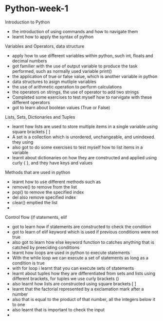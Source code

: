 # Python-week-1
Introduction to Python

* the introduction of using commands and how to navigate them
* learnt how to apply the syntax of python
  
Variables and Operators, data structure
  
* apply how to use different variables within python, such int, floats and decimal numbers
* got familier with the use of output variable to produce the task performed, such as normally used variable print()
* the application of true or false value, which is another variable in python
* data structures to asign mutliple variables
* the use of arithmetic operation to perform calculations
* the operators on strings, the use of operator to add two strings
* Completed some exercises to test myself how to narvigate with these different operators 
* got to learn about boolean values (True or False)

Lists, Sets, Dictionaries and Tuples
  
* learnt how lists are used to store multiple items in a single variable using square brackets [ ]
* A set is a collection which is unordered, unchangeable, and unindexed. they using 
* also got to do some exercises to test myself how to list items in a variable
* learnt about dictionaries on how they are constructed and applied using curly { }, and they have keys and values

Methods that are used in python

* learnt how to use different methods such as
* remove() to remove from the list
* pop() to remove the specified index 
* del also remove specified index
* clear() emptied the list
* 
Control flow (if statements, elif

* got to learn how if statements are constructed to check the condition
* got to learn of elif keyword which is used if previous conditions were not true
* also got to learn how else keyword function to catches anything that is catched by preeciding conditions
* learnt how loops are used in python to execute statements
* With the while loop we can execute a set of statements as long as a condition is true
* with for loop i learnt that you can execute sets of statements 
* learnt about tuples how they are differentiated from sets and lists using different brackets, for tuples we use curly brackets ()
* also learnt how lists are constructed using square brackets [ ]
* learnt that the factorial represented by a exclamation mark after a number
* also that is equal to the product of that number, all the integers below it to one
* also learnt that is important to check the input
* 
